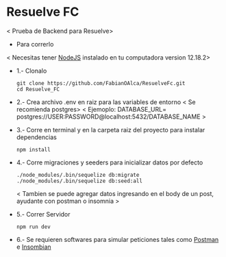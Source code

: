 # Resuelve FC
< Prueba de Backend para Resuelve>

* Para correrlo 

< Necesitas tener [NodeJS](https://nodejs.org/en/download/) instalado en tu computadora version 12.18.2>

* 1.- Clonalo 
    ```
    git clone https://github.com/FabianOAlca/ResuelveFc.git
    cd Resuelve_FC
    ```
* 2.- Crea archivo .env en raiz para las variables de entorno
    < Se recomienda postgres>
    < Ejemoplo: DATABASE_URL= postgres://USER:PASSWORD@localhost:5432/DATABASE_NAME >

* 3.- Corre en terminal y en la carpeta raiz del proyecto para instalar dependencias
    ```
    npm install
    ```
* 4.- Corre migraciones y seeders para inicializar datos por defecto 
     ```
    ./node_modules/.bin/sequelize db:migrate
    ./node_modules/.bin/sequelize db:seed:all
    ```
    < Tambien se puede agregar datos ingresando en el body de un post, ayudante con postman o insomnia >

* 5.- Correr Servidor
    ```
    npm run dev
    ```

* 6.- Se requieren softwares para simular peticiones tales como [Postman](https://www.postman.com/) e [Insombian](https://insomnia.rest/download/)